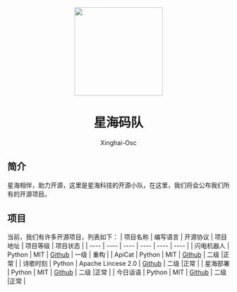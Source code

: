 <div align="center">
<img src="https://avatars.githubusercontent.com/u/164056178" width="200px"></img>
</a>
<h1>星海码队</h1>
<p>Xinghai-Osc</p>
</div>

## 简介
星海相伴，助力开源，这里是星海科技的开源小队，在这里，我们将会公布我们所有的开源项目。

## 项目
当前，我们有许多开源项目，列表如下：
|  项目名称   | 编写语言  | 开源协议  | 项目地址  | 项目等级  | 项目状态  |
|  ----  | ----  | ----  | ----  | ----  | ----  |
| 闪电机器人  | Python | MIT | [Github](https://github.com/LightningRobot) | 一级 | 重构 |
| ApiCat  | Python | MIT | [Github](https://github.com/xinghai-osc/apicat) | 二级 |正常 |
| 诗歌时刻  | Python | Apache Lincese 2.0 | [Github](https://github.com/xinghai-osc/poetry-moment) | 二级 |正常 |
| 星海部署  | Python | MIT | [Github](https://github.com/xinghai-osc/xinghai-deploy) | 二级 |正常 |
| 今日话语  | Python | MIT | [Github](https://github.com/xinghai-osc/todaydiscourse/) | 二级 |正常 |
